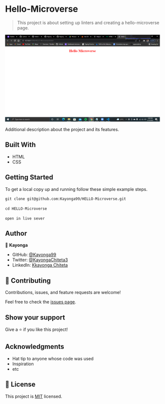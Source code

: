 # Hello-Microverse

> This project is about setting up linters and creating a hello-microverse page.

![screenshot](./photos/screenshot.png)

Additional description about the project and its features.

## Built With 

- HTML
- CSS

## Getting Started

To get a local copy up and running follow these simple example steps.

```
git clone git@github.com:Kayonga99/HELLO-Microverse.git

cd HELLO-Microverse

open in live sever
```





## Author

👤 **Kayonga**

- GitHub: [@Kayonga99](https://github.com/Kayonga99)
- Twitter: [@KayongaChiteta3](https://twitter.com/KayongaChiteta3?t=gfILCjmltzGRZOx6FZ8-nQ&s=08)
- LinkedIn: [Kkayonga Chiteta](https://www.linkedin.com/in/kayonga-chiteta-776949227)



## 🤝 Contributing

Contributions, issues, and feature requests are welcome!

Feel free to check the [issues page](../../issues/).

## Show your support

Give a ⭐️ if you like this project!

## Acknowledgments

- Hat tip to anyone whose code was used
- Inspiration
- etc

## 📝 License

This project is [MIT](./MIT.md) licensed.